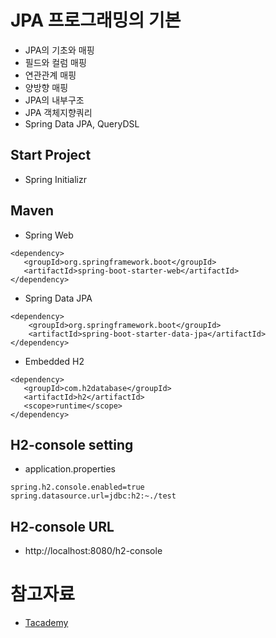 # JPA 프로그래밍의 기본

- JPA의 기초와 매핑
- 필드와 컬럼 매핑
- 연관관계 매핑
- 양방향 매핑
- JPA의 내부구조
- JPA 객체지향쿼리
- Spring Data JPA, QueryDSL

 ## Start Project
 - Spring Initializr 
 
 ## Maven
 - Spring Web
  ~~~
  <dependency>
     <groupId>org.springframework.boot</groupId>
     <artifactId>spring-boot-starter-web</artifactId>
 </dependency>
 ~~~
 
 - Spring Data JPA
 ~~~
 <dependency>
     <groupId>org.springframework.boot</groupId>
     <artifactId>spring-boot-starter-data-jpa</artifactId>
 </dependency>
 ~~~    
 - Embedded H2
 ~~~
 <dependency>
    <groupId>com.h2database</groupId>
    <artifactId>h2</artifactId>
    <scope>runtime</scope>
</dependency>
 ~~~
 
 ## H2-console setting
 - application.properties
 ~~~
 spring.h2.console.enabled=true
 spring.datasource.url=jdbc:h2:~./test
 ~~~ 
 
 ## H2-console URL
 - http://localhost:8080/h2-console


# 참고자료

- [Tacademy](https://www.youtube.com/playlist?list=PL9mhQYIlKEhfpMVndI23RwWTL9-VL-B7U)